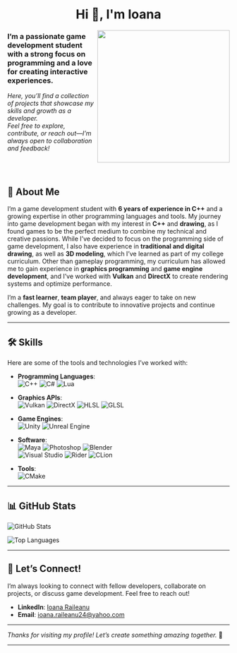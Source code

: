 
<h1 align="center">Hi 👋, I'm Ioana</h1>
<img align='right' src="https://miro.medium.com/v2/resize:fit:1400/0*K2WLMTExLyida7OR.gif" width="300">
<h3 align="left">I’m a passionate game development student with a strong focus on <br> programming and a love for creating interactive experiences.</h3>
<p align="left"><em>Here, you’ll find a collection of projects that showcase my skills and growth as a developer. <br>Feel free to explore, contribute, or reach out—I’m always open to collaboration and feedback!
</em></p>
<br><br>

## 🚀 About Me

I’m a game development student with **6 years of experience in C++** and a growing expertise in other programming languages and tools. My journey into game development began with my interest in **C++** and **drawing**, as I found games to be the perfect medium to combine my technical and creative passions. While I’ve decided to focus on the programming side of game development, I also have experience in **traditional and digital drawing**, as well as **3D modeling**, which I’ve learned as part of my college curriculum. Other than gameplay programming, my curriculum has allowed me to gain experience in **graphics programming** and **game engine development**, and I’ve worked with **Vulkan** and **DirectX** to create rendering systems and optimize performance.

I’m a **fast learner**, **team player**, and always eager to take on new challenges. My goal is to contribute to innovative projects and continue growing as a developer.

---

## 🛠️ Skills

Here are some of the tools and technologies I’ve worked with:

- **Programming Languages**:  
  ![C++](https://img.shields.io/badge/C++-00599C?style=for-the-badge&logo=c%2B%2B&logoColor=white)    ![C#](https://img.shields.io/badge/C%23-239120?style=for-the-badge&logo=c-sharp&logoColor=white)    ![Lua](https://img.shields.io/badge/Lua-2C2D72?style=for-the-badge&logo=lua&logoColor=white)

- **Graphics APIs**:  
  ![Vulkan](https://img.shields.io/badge/Vulkan-AC162C?style=for-the-badge&logo=vulkan&logoColor=white)    ![DirectX](https://img.shields.io/badge/DirectX-0078D6?style=for-the-badge&logo=directx&logoColor=white)   ![HLSL](https://img.shields.io/badge/HLSL-0078D6?style=for-the-badge&logo=directx&logoColor=white)    ![GLSL](https://img.shields.io/badge/GLSL-5686A5?style=for-the-badge&logo=opengl&logoColor=white)

- **Game Engines**:  
  ![Unity](https://img.shields.io/badge/Unity-100000?style=for-the-badge&logo=unity&logoColor=white)    ![Unreal Engine](https://img.shields.io/badge/Unreal%20Engine-0E1128?style=for-the-badge&logo=unreal-engine&logoColor=white)

- **Software**:  
  ![Maya](https://img.shields.io/badge/Maya-0696D7?style=for-the-badge&logo=autodesk&logoColor=white)    ![Photoshop](https://img.shields.io/badge/Photoshop-31A8FF?style=for-the-badge&logo=adobe-photoshop&logoColor=white)    ![Blender](https://img.shields.io/badge/Blender-F5792A?style=for-the-badge&logo=blender&logoColor=white)  
  ![Visual Studio](https://img.shields.io/badge/Visual%20Studio-5C2D91?style=for-the-badge&logo=visual-studio&logoColor=white)    ![Rider](https://img.shields.io/badge/Rider-000000?style=for-the-badge&logo=jetbrains&logoColor=white)    ![CLion](https://img.shields.io/badge/CLion-000000?style=for-the-badge&logo=jetbrains&logoColor=white)

- **Tools**:  
  ![CMake](https://img.shields.io/badge/CMake-064F8C?style=for-the-badge&logo=cmake&logoColor=white)

---

## 📊 GitHub Stats

![GitHub Stats](https://github-readme-stats.vercel.app/api?username=Juddy2403&show_icons=true&theme=radical)

![Top Languages](https://github-readme-stats.vercel.app/api/top-langs/?username=Juddy2403&layout=compact&theme=radical)

---

## 🌟 Let’s Connect!

I’m always looking to connect with fellow developers, collaborate on projects, or discuss game development. Feel free to reach out!

- **LinkedIn**: [Ioana Raileanu](www.linkedin.com/in/ioana-raileanu-147725252)  
- **Email**: ioana.raileanu24@yahoo.com
<!-- **Portfolio**: [Your Portfolio Website](https://your-portfolio.com)-->  

---

*Thanks for visiting my profile! Let’s create something amazing together.* 🚀  

---

